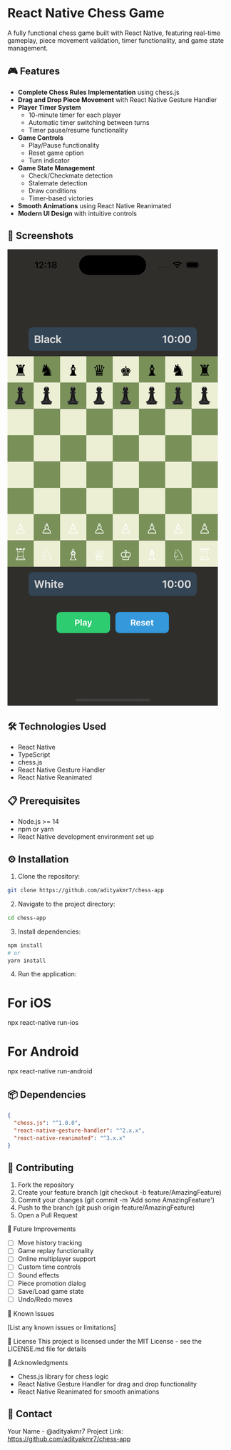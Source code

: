 # React Native Chess Game

A fully functional chess game built with React Native, featuring real-time gameplay, piece movement validation, timer functionality, and game state management.

## 🎮 Features

- **Complete Chess Rules Implementation** using chess.js
- **Drag and Drop Piece Movement** with React Native Gesture Handler
- **Player Timer System**
    - 10-minute timer for each player
    - Automatic timer switching between turns
    - Timer pause/resume functionality
- **Game Controls**
    - Play/Pause functionality
    - Reset game option
    - Turn indicator
- **Game State Management**
    - Check/Checkmate detection
    - Stalemate detection
    - Draw conditions
    - Timer-based victories
- **Smooth Animations** using React Native Reanimated
- **Modern UI Design** with intuitive controls

## 📱 Screenshots

![chess.png](assets/chess.png)

## 🛠️ Technologies Used

- React Native
- TypeScript
- chess.js
- React Native Gesture Handler
- React Native Reanimated

## 📋 Prerequisites

- Node.js >= 14
- npm or yarn
- React Native development environment set up

## ⚙️ Installation

1. Clone the repository:
```bash
git clone https://github.com/adityakmr7/chess-app
```

2.  Navigate to the project directory:
```bash
cd chess-app
```

3. Install dependencies:
```bash
npm install
# or
yarn install
```
4. Run the application:

# For iOS
npx react-native run-ios

# For Android
npx react-native run-android

## 📦 Dependencies
```json
{
  "chess.js": "^1.0.0",
  "react-native-gesture-handler": "^2.x.x",
  "react-native-reanimated": "^3.x.x"
}
```


## 🤝 Contributing

1. Fork the repository
2. Create your feature branch (git checkout -b feature/AmazingFeature)
3. Commit your changes (git commit -m 'Add some AmazingFeature')
4. Push to the branch (git push origin feature/AmazingFeature)
5. Open a Pull Request

📝 Future Improvements

- [ ] Move history tracking
- [ ] Game replay functionality
- [ ] Online multiplayer support
- [ ] Custom time controls
- [ ] Sound effects
- [ ] Piece promotion dialog
- [ ] Save/Load game state
- [ ] Undo/Redo moves

🐛 Known Issues

[List any known issues or limitations]

📄 License
This project is licensed under the MIT License - see the LICENSE.md file for details

👏 Acknowledgments

- Chess.js library for chess logic
- React Native Gesture Handler for drag and drop functionality
- React Native Reanimated for smooth animations

## 📧 Contact
Your Name - @adityakmr7
Project Link: https://github.com/adityakmr7/chess-app
